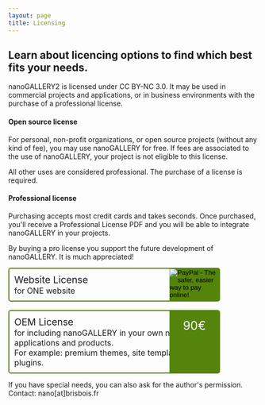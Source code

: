 ```yaml
---
layout: page
title: Licensing
---
```


## Learn about licencing options to find which best fits your needs.

nanoGALLERY2 is licensed under CC BY-NC 3.0. It may be used in commercial projects and applications, or in business environments with the purchase of a professional license.

#### Open source license
For personal, non-profit organizations, or open source projects (without any kind of fee), you may use nanoGALLERY for free. If fees are associated to the use of nanoGALLERY, your project is not eligible to this license.

All other uses are considered professional. The purchase of a license is required. 

#### Professional license
Purchasing accepts most credit cards and takes seconds. Once purchased, you'll receive a Professional License PDF and you will be able to integrate nanoGALLERY in your projects.

By buying a pro license you support the future development of nanoGALLERY. It is much appreciated!

<div style="border: 2px solid #54840C;border-radius: 5px;position:relative;padding:10px;width:80%;">
  <div style="display:blocks;">
    <span style="font-size:1.2rem;">Website License</span>
    <span style="font-size:1.0rem;"><br>for ONE website</span>
  </div>
  <div style="font-size:1.5rem;color:#fff;background-color:#54840C;width:100px;text-align:center;position:absolute;right:0;top:0;height:100%;line-height:60px;">
    <form action="https://www.paypal.com/cgi-bin/webscr" method="post" target="_top">
      <input type="hidden" name="cmd" value="_s-xclick">
      <input type="hidden" name="hosted_button_id" value="TR6MVMB9FFBXL">
      <input type="image" src="https://www.paypalobjects.com/en_US/i/btn/btn_buynowCC_LG.gif" border="0" name="submit" alt="PayPal - The safer, easier way to pay online!">
      25€
    </form>
  </div>
</div>
<br>
<div style="border: 2px solid #54840C;border-radius: 5px;position:relative;padding:10px;width:80%;">
  <div style="display:blocks;">
    <span style="font-size:1.2rem;">OEM License</span>
    <span style="font-size:1.0rem;"><br>for including nanoGALLERY in your own non-free applications and products.<br>For example: premium themes, site templates, plugins.</span>
  </div>
  <div style="font-size:1.5rem;color:#fff;background-color:#54840C;width:100px;text-align:center;position:absolute;right:0;top:0;height:100%;line-height:60px;">90€</div>
</div>

If you have special needs, you can also ask for the author's permission. Contact: nano[at]brisbois.fr
